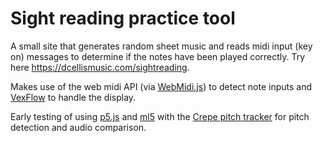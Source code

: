 # Sight reading practice tool #

A small site that generates random sheet music and reads midi input (key on) messages to determine if the notes have been played correctly. Try here <https://dcellismusic.com/sightreading>.

Makes use of the web midi API (via [WebMidi.js](https://github.com/djipco/webmidi)) to detect note inputs and [VexFlow](http://www.vexflow.com/) to handle the display.

Early testing of using [p5.js](http://p5js.org/) and [ml5](https://ml5js.org/) with the [Crepe pitch tracker](https://github.com/marl/crepe) for pitch detection and audio comparison.
